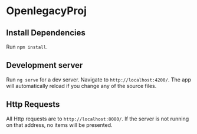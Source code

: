 # OpenlegacyProj

## Install Dependencies

Run `npm install`.

## Development server

Run `ng serve` for a dev server. Navigate to `http://localhost:4200/`. The app will automatically reload if you change any of the source files.

## Http Requests

All Http requests are to `http://localhost:8080/`. If the server is not running on that address, no items will be presented.
